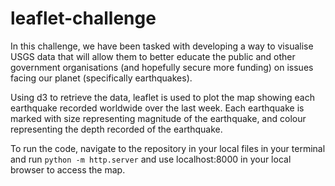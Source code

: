 # leaflet-challenge

In this challenge, we have been tasked with developing a way to visualise USGS data that will allow them to better educate the public and other government organisations (and hopefully secure more funding) on issues facing our planet (specifically earthquakes).

Using d3 to retrieve the data, leaflet is used to plot the map showing each earthquake recorded worldwide over the last week. Each earthquake is marked with size representing magnitude of the earthquake, and colour representing the depth recorded of the earthquake.

To run the code, navigate to the repository in your local files in your terminal and run `python -m http.server` and use localhost:8000 in your local browser to access the map.
